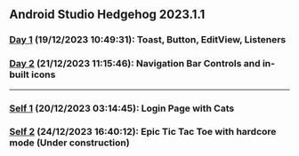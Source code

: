 ## Android Studio Hedgehog 2023.1.1
### [Day 1](https://github.com/Penguin5681/Android-Dev-Labs/tree/main/Day-1) (19/12/2023 10:49:31): Toast, Button, EditView, Listeners 
### [Day 2](https://github.com/Penguin5681/Android-Dev-Labs/tree/main/Day-2) (21/12/2023 11:15:46): Navigation Bar Controls and in-built icons

<hr/>

### [Self 1]() (20/12/2023 03:14:45): Login Page with Cats 
### [Self 2]() (24/12/2023 16:40:12): Epic Tic Tac Toe with hardcore mode (Under construction)
